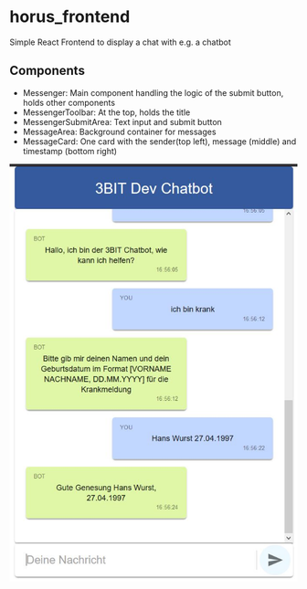 # horus_frontend

Simple React Frontend to display a chat with e.g. a chatbot

## Components
- Messenger: Main component handling the logic of the submit button, holds other components
- MessengerToolbar: At the top, holds the title
- MessengerSubmitArea: Text input and submit button
- MessageArea: Background container for messages
- MessageCard: One card with the sender(top left), message (middle) and timestamp (bottom right)

![Frontend Image](/frontend.JPG)
